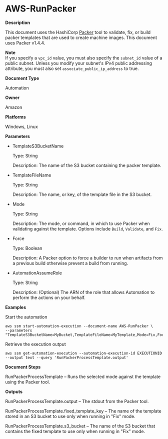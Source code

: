 # AWS\-RunPacker<a name="automation-aws-runpacker"></a>

**Description**

This document uses the HashiCorp [Packer](https://www.packer.io/) tool to validate, fix, or build packer templates that are used to create machine images\. This document uses Packer v1\.4\.4\.

**Note**  
If you specify a `vpc_id` value, you must also specify the `subnet_id` value of a public subnet\. Unless you modify your subnet's IPv4 public addressing attribute, you must also set `associate_public_ip_address` to true\.

**Document Type**

Automation

**Owner**

Amazon

**Platforms**

Windows, Linux

**Parameters**
+ TemplateS3BucketName

  Type: String

  Description: The name of the S3 bucket containing the packer template\.
+ TemplateFileName

  Type: String

  Description: The name, or key, of the template file in the S3 bucket\.
+ Mode

  Type: String

  Description: The mode, or command, in which to use Packer when validating against the template\. Options include `Build`, `Validate`, and `Fix`\.
+ Force

  Type: Boolean

  Description: A Packer option to force a builder to run when artifacts from a previous build otherwise prevent a build from running\. 
+ AutomationAssumeRole

  Type: String

  Description: \(Optional\) The ARN of the role that allows Automation to perform the actions on your behalf\.

**Examples**

Start the automation

```
aws ssm start-automation-execution --document-name AWS-RunPacker \
--parameters "TemplateS3BucketName=MyBucket,TemplateFileName=MyTemplate,Mode=Fix,Force=False,AutomationAssumeRole=arn:aws:iam::111122223333:role/AutomationServiceRole"
```

Retrieve the execution output

```
aws ssm get-automation-execution --automation-execution-id EXECUTIONID --output text --query 'RunPackerProcessTemplate.output'
```

**Document Steps**

RunPackerProcessTemplate – Runs the selected mode against the template using the Packer tool\.

**Outputs**

RunPackerProcessTemplate\.output – The stdout from the Packer tool\.

RunPackerProcessTemplate\.fixed\_template\_key – The name of the template stored in an S3 bucket to use only when running in "Fix" mode\.

RunPackerProcessTemplate\.s3\_bucket – The name of the S3 bucket that contains the fixed template to use only when running in "Fix" mode\.